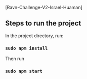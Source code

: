 [Ravn-Challenge-V2-Israel-Huaman]

## Steps to run the project

In the project directory, run:

### `sudo npm install`

Then run

### `sudo npm start`
